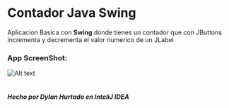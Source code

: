 # Contador Java Swing

Aplicacion Basica con <b>Swing</b> donde tienes un contador que con JButtons incrementa y decrementa el valor numerico de un JLabel
<br/>
### App ScreenShot:
![Alt text](/../<master>/contador.png?raw=true "ScreenShot del Contador")
<br/>
<br/>
##### Hecho por <b>Dylan Hurtado</b> en <b>InteliJ IDEA</b>
